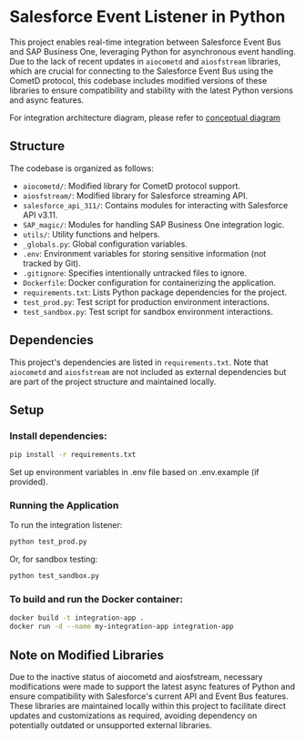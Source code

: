 # Salesforce Event Listener in Python

This project enables real-time integration between Salesforce Event Bus and SAP Business One, leveraging Python for asynchronous event handling. Due to the lack of recent updates in `aiocometd` and `aiosfstream` libraries, which are crucial for connecting to the Salesforce Event Bus using the CometD protocol, this codebase includes modified versions of these libraries to ensure compatibility and stability with the latest Python versions and async features.

For integration architecture diagram, please refer to [conceptual diagram](docs/integration_architecture.md)
## Structure

The codebase is organized as follows:

- `aiocometd/`: Modified library for CometD protocol support.
- `aiosfstream/`: Modified library for Salesforce streaming API.
- `salesforce_api_311/`: Contains modules for interacting with Salesforce API v3.11.
- `SAP_magic/`: Modules for handling SAP Business One integration logic.
- `utils/`: Utility functions and helpers.
- `_globals.py`: Global configuration variables.
- `.env`: Environment variables for storing sensitive information (not tracked by Git).
- `.gitignore`: Specifies intentionally untracked files to ignore.
- `Dockerfile`: Docker configuration for containerizing the application.
- `requirements.txt`: Lists Python package dependencies for the project.
- `test_prod.py`: Test script for production environment interactions.
- `test_sandbox.py`: Test script for sandbox environment interactions.

## Dependencies

This project's dependencies are listed in `requirements.txt`. Note that `aiocometd` and `aiosfstream` are not included as external dependencies but are part of the project structure and maintained locally.

## Setup

### Install dependencies:
```bash
pip install -r requirements.txt
```
Set up environment variables in .env file based on .env.example (if provided).

### Running the Application
To run the integration listener:

```bash
python test_prod.py
```

Or, for sandbox testing:

```bash
python test_sandbox.py
```

### To build and run the Docker container:

```bash
docker build -t integration-app .
docker run -d --name my-integration-app integration-app
```
## Note on Modified Libraries
Due to the inactive status of aiocometd and aiosfstream, necessary modifications were made to support the latest async features of Python and ensure compatibility with Salesforce's current API and Event Bus features. These libraries are maintained locally within this project to facilitate direct updates and customizations as required, avoiding dependency on potentially outdated or unsupported external libraries.